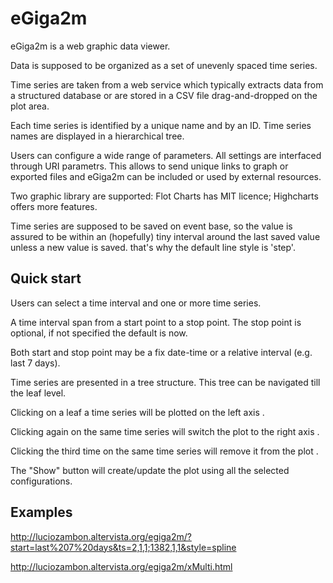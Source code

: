 # eGiga2m
eGiga2m is a web graphic data viewer.

Data is supposed to be organized as a set of unevenly spaced time series.

Time series are taken from a web service which typically extracts data from a structured database or are stored in a CSV file drag-and-dropped on the plot area.

Each time series is identified by a unique name and by an ID. Time series names are displayed in a hierarchical tree.

Users can configure a wide range of parameters. All settings are interfaced through URI parametrs. This allows to send unique links to graph or exported files and eGiga2m can be included or used by external resources.

Two graphic library are supported: Flot Charts has MIT licence; Highcharts offers more features.

Time series are supposed to be saved on event base, so the value is assured to be within an (hopefully) tiny interval around the last saved value unless a new value is saved. that's why the default line style is 'step'.

## Quick start
Users can select a time interval and one or more time series.

A time interval span from a start point to a stop point. The stop point is optional, if not specified the default is now.

Both start and stop point may be a fix date-time or a relative interval (e.g. last 7 days).

Time series are presented in a tree structure. This tree can be navigated till the leaf level.

Clicking on a leaf a time series will be plotted on the left axis .

Clicking again on the same time series will switch the plot to the right axis .

Clicking the third time on the same time series will remove it from the plot .

The "Show" button will create/update the plot using all the selected configurations.

## Examples

http://luciozambon.altervista.org/egiga2m/?start=last%207%20days&ts=2,1,1;1382,1,1&style=spline

http://luciozambon.altervista.org/egiga2m/xMulti.html
